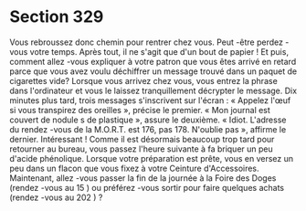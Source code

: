 # Section 329

Vous rebroussez donc chemin pour rentrer chez vous. Peut -être perdez -vous votre temps.
Après tout, il ne s'agit que d'un bout de papier ! Et puis, comment allez -vous expliquer à
votre patron que vous êtes arrivé en retard parce que vous avez voulu déchiffrer un
message trouvé dans un paquet de cigarettes vide? Lorsque vous arrivez chez vous, vous
entrez  la phrase dans l'ordinateur et vous le laissez tranquillement décrypter le message.
Dix minutes plus tard, trois messages s'inscrivent sur l'écran : « Appelez l'œuf si vous
transpirez des oreilles », précise le premier. « Mon journal est couvert de nodule s de
plastique », assure le deuxième. « Idiot. L'adresse du rendez -vous de la M.O.R.T. est 176,
pas 178. N'oublie pas », affirme le dernier. Intéressant ! Comme il est désormais
beaucoup trop tard pour retourner au bureau, vous passez l'heure suivante à fa briquer un
peu d'acide phénolique. Lorsque votre préparation est prête, vous en versez un peu dans
un flacon que vous fixez à votre Ceinture d'Accessoires. Maintenant, allez -vous passer la
fin de la journée à la Foire des Doges (rendez -vous au  15 ) ou préférez -vous sortir pour
faire quelques achats (rendez -vous au  202 ) ?